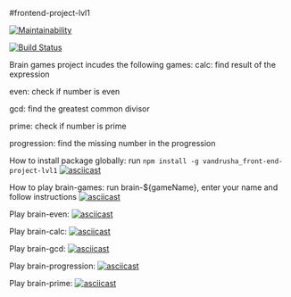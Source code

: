 #frontend-project-lvl1

[![Maintainability](https://api.codeclimate.com/v1/badges/55c41a9387572decd0e3/maintainability)](https://codeclimate.com/github/vandrusha/frontend-project-lvl1/maintainability)

[![Build Status](https://travis-ci.org/vandrusha/frontend-project-lvl1.svg?branch=master)](https://travis-ci.org/vandrusha/frontend-project-lvl1)

Brain games project incudes the following games:
calc: find result of the expression

even: check if number is even

gcd: find the greatest common divisor

prime: check if number is prime

progression: find the missing number in the progression

How to install package globally:
run `npm install -g vandrusha_front-end-project-lvl1`
[![asciicast](https://asciinema.org/a/mXOB7KpTOxYv9n7ydGrPHMtuw.png)](https://asciinema.org/a/mXOB7KpTOxYv9n7ydGrPHMtuw)

How to play brain-games:
run brain-${gameName}, enter your name and follow instructions
[![asciicast](https://asciinema.org/a/TD6vNDPf7wGSg1NjaobmMeF1g.png)](https://asciinema.org/a/TD6vNDPf7wGSg1NjaobmMeF1g)

Play brain-even:
[![asciicast](https://asciinema.org/a/pNTUz0vcZMeJrTysMGjy4I7Up.png)](https://asciinema.org/a/pNTUz0vcZMeJrTysMGjy4I7Up)

Play brain-calc:
[![asciicast](https://asciinema.org/a/5aqnfsrRddNAb1R6Fr2gJ99ER.png)](https://asciinema.org/a/5aqnfsrRddNAb1R6Fr2gJ99ER)

Play brain-gcd:
[![asciicast](https://asciinema.org/a/Sxp6Vg5vllQSW1pRgQxI43Pl5.png)](https://asciinema.org/a/Sxp6Vg5vllQSW1pRgQxI43Pl5)

Play brain-progression:
[![asciicast](https://asciinema.org/a/W4mC1sEHzArHYRveNUINYLZkv.png)](https://asciinema.org/a/W4mC1sEHzArHYRveNUINYLZkv)

Play brain-prime:
[![asciicast](https://asciinema.org/a/yejb2iuh3QyVaeJEA64DK5Hoj.png)](https://asciinema.org/a/yejb2iuh3QyVaeJEA64DK5Hoj)
